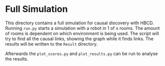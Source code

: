 # Full Simulation

This directory contains a full simulation for causal discovery with HBCD.
Running `run.py` starts a simulation with a robot in 1 of x rooms.
The amount of rooms is dependent on which environment is being used.
The script will try to find all the causal links, showing the graph while it finds links.
The results will be written to the `Result` directory.

Afterwards the `plot_scores.py` and `plot_results.py` can be run to analyse the results.